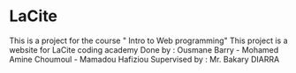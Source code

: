 # LaCite
This is a project for the course " Intro to Web programming"
This project is a website for LaCite coding academy 
Done by : Ousmane Barry - Mohamed Amine Choumoul - Mamadou Hafiziou
Supervised by : Mr. Bakary DIARRA
